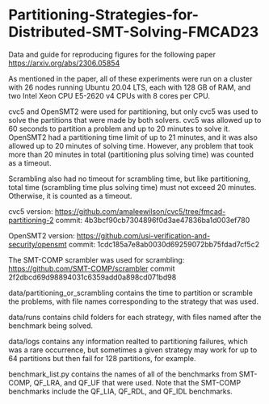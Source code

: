 # Partitioning-Strategies-for-Distributed-SMT-Solving-FMCAD23
Data and guide for reproducing figures for the following paper https://arxiv.org/abs/2306.05854 

As mentioned in the paper, all of these experiments were run on a cluster with 
26 nodes running Ubuntu 20.04 LTS, each with 128 GB of RAM, and two Intel Xeon 
CPU E5-2620 v4 CPUs with 8 cores per CPU.

cvc5 and OpenSMT2 were used for partitioning, but only cvc5 was used to solve 
the partitions that were made by both solvers. 
cvc5 was allowed up to 60 seconds to partition a problem and up to 20 minutes to 
solve it.  OpenSMT2 had a partitioning time limit of up to 21 minutes, and it 
was also allowed up to 20 minutes of solving time. However, any problem that 
took more than 20 minutes in total (partitioning plus solving time) was counted 
as a timeout. 

Scrambling also had no timeout for scrambling time, but like partitioning, 
total time (scrambling time plus solving time) must not exceed 20 minutes. 
Otherwise, it is counted as a timeout. 

cvc5 version: 
https://github.com/amaleewilson/cvc5/tree/fmcad-partitioning-2
commit: 4b3bcf90cb7304896f0d3ae47836ba1d003ef780

OpenSMT2 version: 
https://github.com/usi-verification-and-security/opensmt
commit: 1cdc185a7e8ab0030d69259072bb75fdad7cf5c2

The SMT-COMP scrambler was used for scrambling:
https://github.com/SMT-COMP/scrambler
commit 2f2dbcd69d98894031c6359add0a898cd071bd98

data/partitioning_or_scrambling contains the time to partition or scramble the
problems, with file names corresponding to the strategy that was used. 

data/runs contains child folders for each strategy, with files named after the 
benchmark being solved.

data/logs contains any information realted to partitioning failures, which was
a rare occurrence, but sometimes a given strategy may work for up to 64 
partitions but then fail for 128 partitions, for example. 

benchmark_list.py contains the names of all of the benchmarks from SMT-COMP, 
QF_LRA, and QF_UF that were used. Note that the SMT-COMP benchmarks include
the QF_LIA, QF_RDL, and QF_IDL benchmarks. 
